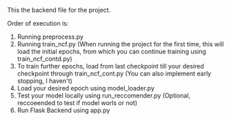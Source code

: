 This the backend file for the project.

Order of execution is:
1. Running preprocess.py
2. Running train_ncf.py (When running the project for the first time, this will load the initial epochs, from which you can continue training using train_ncf_contd.py)
3. To train further epochs, load from last checkpoint till your desired checkpoint through train_ncf_cont.py (You can also implement early stopping, I haven't)
4. Load your desired epoch using model_loader.py
5. Test your model locally using run_reccomender.py (Optional, reccoeended to test if model worls or not)
6. Run Flask Backend using app.py
